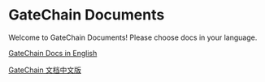 # GateChain Documents

Welcome to GateChain Documents! Please choose docs in your language.  

[GateChain Docs in English](./en/README.md)

[GateChain 文档中文版](./cn/README.md)

